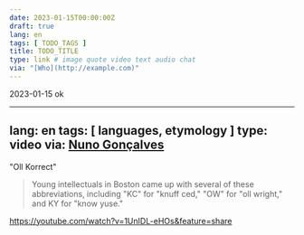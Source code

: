 ```yaml
---
date: 2023-01-15T00:00:00Z
draft: true
lang: en
tags: [ TODO_TAGS ]
title: TODO_TITLE
type: link # image quote video text audio chat
via: "[Who](http://example.com)"
---
```

2023-01-15 ok


---
lang: en
tags: [ languages, etymology ]
type: video
via: [Nuno Gonçalves](https://ios.slack.com/archives/C024RLKFJ/p1673641904182749)
---


"Oll Korrect"


> Young intellectuals in Boston came up with several of these abbreviations, including "KC" for "knuff ced," "OW" for "oll wright," and KY for "know yuse."


<https://youtube.com/watch?v=1UnIDL-eHOs&feature=share>

